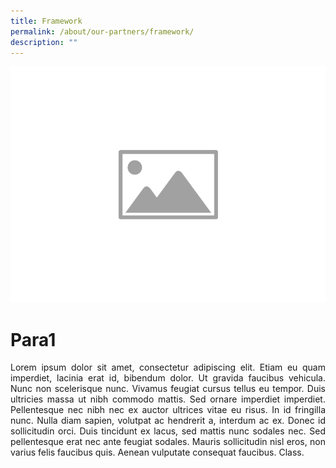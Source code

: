 ```yaml
---
title: Framework
permalink: /about/our-partners/framework/
description: ""
---
```


![Partners Framework](/images/WIP/placeholder-image.png)

# Para1
<div align="justify">Lorem ipsum dolor sit amet, consectetur adipiscing elit. Etiam eu quam imperdiet, lacinia erat id, bibendum dolor. Ut gravida faucibus vehicula. Nunc non scelerisque nunc. Vivamus feugiat cursus tellus eu tempor. Duis ultricies massa ut nibh commodo mattis. Sed ornare imperdiet imperdiet. Pellentesque nec nibh nec ex auctor ultrices vitae eu risus. In id fringilla nunc. Nulla diam sapien, volutpat ac hendrerit a, interdum ac ex. Donec id sollicitudin orci. Duis tincidunt ex lacus, sed mattis nunc sodales nec. Sed pellentesque erat nec ante feugiat sodales. Mauris sollicitudin nisl eros, non varius felis faucibus quis. Aenean vulputate consequat faucibus. Class.</div>
